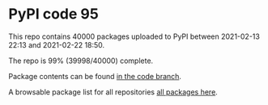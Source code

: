 # PyPI code 95

This repo contains 40000 packages uploaded to PyPI between 
2021-02-13 22:13 and 2021-02-22 18:50.

The repo is 99% (39998/40000) complete.

Package contents can be found [in the code branch](https://github.com/pypi-data/pypi-mirror-95/tree/code/packages).

A browsable package list for all repositories [all packages here](https://pypi-data.github.io/website/repositories/pypi-mirror-95).


